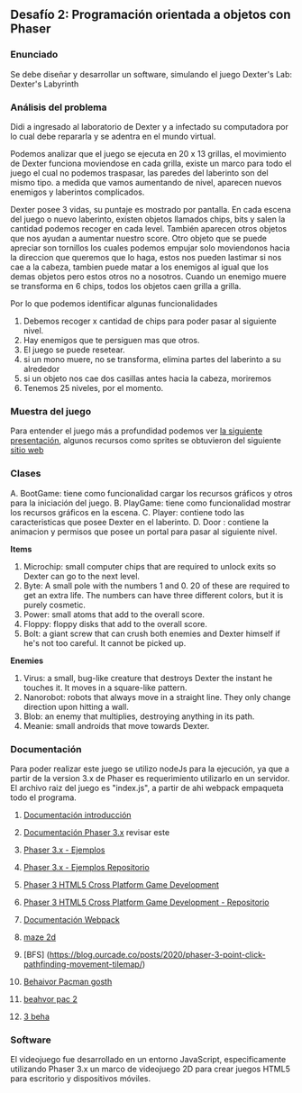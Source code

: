 ## Desafío 2: Programación orientada a objetos con Phaser

### Enunciado

Se debe diseñar y desarrollar un software, simulando el juego Dexter's Lab: Dexter's Labyrinth

### Análisis del problema

Didi a ingresado al laboratorio de Dexter y a infectado su computadora por lo cual debe repararla y se adentra en el mundo virtual.

Podemos analizar que el juego se ejecuta en 20 x 13 grillas, el movimiento de Dexter funciona moviendose en cada grilla, existe un marco para todo el juego el cual no podemos traspasar, las paredes del laberinto son del mismo tipo. a medida que vamos aumentando de nivel, aparecen nuevos enemigos y laberintos complicados.

Dexter posee 3 vidas, su puntaje es mostrado por pantalla. En cada escena del juego o nuevo laberinto, existen objetos llamados chips, bits y salen la cantidad podemos recoger en cada level. También aparecen otros objetos que nos ayudan a aumentar nuestro score. Otro objeto que se puede apreciar son tornillos los cuales podemos empujar solo moviendonos hacia la direccion que queremos que lo haga, estos nos pueden lastimar si nos cae a la cabeza, tambien puede matar a los enemigos al igual que los demas objetos pero estos otros no a nosotros. Cuando un enemigo muere se transforma en  6 chips, todos los objetos caen grilla a grilla.  


Por lo que podemos identificar algunas funcionalidades 

1. Debemos recoger x cantidad de chips para poder pasar al siguiente nivel.
2. Hay enemigos que te persiguen mas que otros.
3. El juego se puede resetear. 
4. si un mono muere, no se transforma, elimina partes del laberinto a su alrededor 
5.  si un objeto nos cae dos casillas antes hacia la cabeza, moriremos
7. Tenemos 25 niveles, por el momento.

### Muestra del juego

Para entender el juego más a profundidad podemos ver [la siguiente presentación](https://www.youtube.com/watch?v=0GER_22lwRg&t=465s), algunos recursos como sprites se obtuvieron del siguiente [sitio web](https://www.spriters-resource.com/browser_games/pcdexterslabyrinth/?source=genre)


### Clases

A. BootGame: tiene como funcionalidad cargar los recursos gráficos y otros para la iniciación del juego.
B. PlayGame: tiene como funcionalidad mostrar los recursos gráficos en la escena.
C. Player: contiene todo las caracteristicas que posee Dexter en el laberinto.
D. Door :  contiene la animacion y permisos que posee un portal para pasar al siguiente nivel.

**Items**

1. Microchip: small computer chips that are required to unlock exits so Dexter can go to the next level.
2. Byte: A small pole with the numbers 1 and 0. 20 of these are required to get an extra life. The numbers can have three different colors, but it is purely cosmetic.
3. Power:  small atoms that add to the overall score.
4. Floppy: floppy disks that add to the overall score.
5. Bolt: a giant screw that can crush both enemies and Dexter himself if he's not too careful. It cannot be picked up.

**Enemies**

1. Virus: a small, bug-like creature that destroys Dexter the instant he touches it. It moves in a square-like pattern.
2. Nanorobot: robots that always move in a straight line. They only change direction upon hitting a wall.
3. Blob: an enemy that multiplies, destroying anything in its path.
4. Meanie: small androids that move towards Dexter.

 
### Documentación

Para poder realizar este juego se utilizo nodeJs para la ejecución, ya que a partir de la version 3.x de Phaser es requerimiento utilizarlo en un servidor. El archivo raiz del juego es "index.js", a partir de ahi webpack empaqueta todo el programa.

1. [Documentación introducción](https://phaser.io/tutorials/getting-started-phaser3/index)
2. [Documentación Phaser 3.x](https://github.com/photonstorm/phaser3-docs)
revisar este
3. [Phaser 3.x - Ejemplos](http://labs.phaser.io)  
4. [Phaser 3.x - Ejemplos Repositorio](https://github.com/photonstorm/phaser3-examples)
5. [Phaser 3 HTML5 Cross Platform Game Development](https://triqui.gumroad.com/l/FcjQw)
6. [Phaser 3 HTML5 Cross Platform Game Development - Repositorio](https://github.com/ajbkr/HTML5-Cross-Platform-Game-Development-Using-Phaser-3)
7. [Documentación Webpack](https://webpack.js.org/configuration/)

8. [maze 2d](https://www.emanueleferonato.com/2019/10/08/understanding-advanced-collision-management-with-matter-physics-using-risky-road-game-prototype/)
9. [BFS] (https://blog.ourcade.co/posts/2020/phaser-3-point-click-pathfinding-movement-tilemap/)

10. [Behaivor Pacman gosth](https://gameinternals.com/understanding-pac-man-ghost-behavior)
11. [beahvor pac 2 ](https://github.com/ourcade/pac-man-ghost-ai-phaser3/blob/master/src/game/ghost-ai/utils/determineDirectionFromTarget.ts)
12. [3 beha](https://github.com/servetgulnaroglu/pacman-js/blob/master/ghost.js)
 
### Software

El videojuego fue desarrollado en un entorno JavaScript, especificamente utilizando Phaser 3.x un marco de videojuego 2D para crear juegos HTML5 para escritorio y dispositivos móviles.

